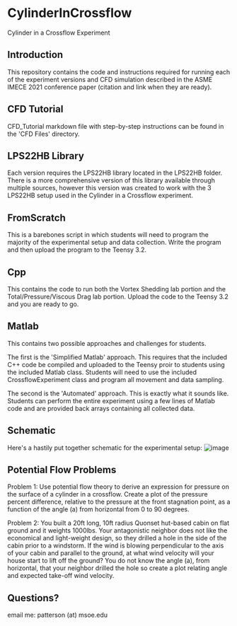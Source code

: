 # CylinderInCrossflow
Cylinder in a Crossflow Experiment 

## Introduction
This repository contains the code and instructions required for running each of the experiment versions and CFD simulation described in the ASME IMECE 2021 conference paper (citation and link when they are ready).

## CFD Tutorial
CFD_Tutorial markdown file with step-by-step instructions can be found in the 'CFD Files' directory.

## LPS22HB Library
Each version requires the LPS22HB library located in the LPS22HB folder. There is a more comprehensive version of this library available through multiple sources, however this version was created to work with the 3 LPS22HB setup used in the Cylinder in a Crossflow experiment.

## FromScratch
This is a barebones script in which students will need to program the majority of the experimental setup and data collection.  Write the program and then upload the program to the Teensy 3.2.

## Cpp
This contains the code to run both the Vortex Shedding lab portion and the Total/Pressure/Viscous Drag lab portion.  Upload the code to the Teensy 3.2 and you are ready to go.

## Matlab
This contains two possible approaches and challenges for students.  

The first is the 'Simplified Matlab' approach.  This requires that the included C++ code be compiled and uploaded to the Teensy proir to students using the included Matlab class.  Students will need to use the included CrossflowExperiment class and program all movement and data sampling.

The second is the 'Automated' approach.  This is exactly what it sounds like.  Students can perform the entire experiment using a few lines of Matlab code and are provided back arrays containing all collected data.

## Schematic
Here's a hastily put together schematic for the experimental setup:
![image](https://user-images.githubusercontent.com/34224135/116077465-2355ea80-a65b-11eb-8df5-0ca5c8ba87d2.png)

## Potential Flow Problems
Problem 1: Use potential flow theory to derive an expression for pressure on the surface of a cylinder in a crossflow.  Create a plot of the pressure percent difference, relative to the pressure at the front stagnation point, as a function of the angle (a) from horizontal from 0 to 90 degrees. 

Problem 2: You built a 20ft long, 10ft radius Quonset hut-based cabin on flat ground and it weights 1000lbs. Your antagonistic neighbor does not like the economical and light-weight design, so they drilled a hole in the side of the cabin prior to a windstorm.  If the wind is blowing perpendicular to the axis of your cabin and parallel to the ground, at what wind velocity will your house start to lift off the ground? You do not know the angle (a), from horizontal, that your neighbor drilled the hole so create a plot relating angle and expected take-off wind velocity. 



## Questions?
email me: patterson (at) msoe.edu
